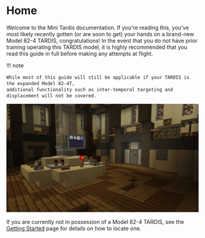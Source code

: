 # Home

Welcome to the Mini Tardis documentation. If you're reading this, you've most 
likely recently gotten (or are soon to get) your hands on a brand-new Model 82-4 TARDIS, congratulations!
In the event that you do not have prior training operating this TARDIS model,
it is highly recommended that you read this guide in full before making any attempts at flight.

!!! note

    While most of this guide will still be applicable if your TARDIS is the expanded Model 82-4T,
    additional functionality such as inter-temporal targeting and displacement will not be covered.

![Cover Image](img/cover.png)

If you are currently not in possession of a Model 82-4 TARDIS, 
see the [Getting Started] page for details on how to locate one.

[Getting Started]: getting_started.md